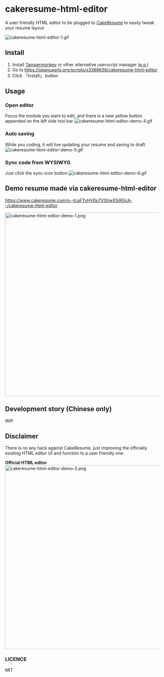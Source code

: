 # cakeresume-html-editor
A user friendly HTML editor to be plugged to [CakeResume](https://www.cakeresume.com) to easily tweak your resume layout  

![cakeresume-html-editor-1.gif](https://gist.githubusercontent.com/x3388638/82e341b43990c7851c9438dfdec43e3b/raw/133b1d431d3e784e2fcff081863ddbebc3f30759/cakeresume-html-editor-1.gif)

## Install
1. Install [Tampermonkey](https://chrome.google.com/webstore/detail/tampermonkey/dhdgffkkebhmkfjojejmpbldmpobfkfo?hl=zh-TW) or other alternative userscript manager ([e.g.](https://openuserjs.org/about/Userscript-Beginners-HOWTO#how-do-i-get-going-))
2. Go to https://openuserjs.org/scripts/x3388638/cakeresume-html-editor
3. Click 「Install」 button

## Usage
### Open editor
Focus the module you want to edit, and there is a new yellow button appended on the left side tool bar
![cakeresume-html-editor-demo-4.gif](https://gist.githubusercontent.com/x3388638/82e341b43990c7851c9438dfdec43e3b/raw/f534c676647f508af48c2d9ec01fa35781cc6c75/cakeresume-html-editor-demo-4.gif)

### Auto saving
While you coding, it will live updating your resume and saving to draft
![cakeresume-html-editor-demo-5.gif](https://gist.githubusercontent.com/x3388638/82e341b43990c7851c9438dfdec43e3b/raw/098b18e9e8cb4e589b3636058eceec14e8c58599/cakeresume-html-editor-demo-5.gif)

### Sync code from WYSIWYG
Just click the sync-icon button
![cakeresume-html-editor-demo-6.gif](https://gist.githubusercontent.com/x3388638/82e341b43990c7851c9438dfdec43e3b/raw/782948a274ec68eac388104a072c334cabf2f3b1/cakeresume-html-editor-demo-6.gif)

## Demo resume made via cakeresume-html-editor
https://www.cakeresume.com/s--tcaFTvHV0p7VShwXSiRGcA--/cakeresume-html-editor  

<img src="https://gist.githubusercontent.com/x3388638/82e341b43990c7851c9438dfdec43e3b/raw/e4121ae03d2f85e2265c8ba6f91a97e2e672ff6c/cakeresume-html-editor-demo-1.png" alt="cakeresume-html-editor-demo-1.png" width="600" />

## Development story (Chinese only)
WIP

## Disclaimer
There is no any hack against CakeResume, just improving the officially existing HTML editor UI and function to a user friendly one.

**Official HTML editor**  
<img src="https://gist.githubusercontent.com/x3388638/82e341b43990c7851c9438dfdec43e3b/raw/e0fbff94158ba51a7edd2766ca0ae952f50f95b4/cakeresume-html-editor-demo-2.png" alt="cakeresume-html-editor-demo-2.png" width="600" />

### LICENCE
MIT
